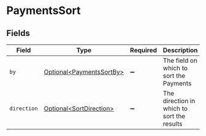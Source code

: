 # PaymentsSort


## Fields

| Field                                                                  | Type                                                                   | Required                                                               | Description                                                            | Example                                                                |
| ---------------------------------------------------------------------- | ---------------------------------------------------------------------- | ---------------------------------------------------------------------- | ---------------------------------------------------------------------- | ---------------------------------------------------------------------- |
| `by`                                                                   | [Optional\<PaymentsSortBy>](../../models/components/PaymentsSortBy.md) | :heavy_minus_sign:                                                     | The field on which to sort the Payments                                | updated_at                                                             |
| `direction`                                                            | [Optional\<SortDirection>](../../models/components/SortDirection.md)   | :heavy_minus_sign:                                                     | The direction in which to sort the results                             |                                                                        |